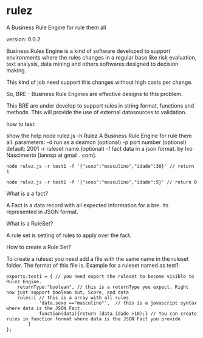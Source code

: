 rulez
=====

A Business Rule Engine for rule them all

version: 0.0.2

Business Rules Engine is a kind of software developed to support environments where the rules changes in a regular base like risk evaluation, text analysis, data mining and others softwares designed to decision making.

This kind of job need support this changes without high costs per change.

So, BRE - Business Rule Engines are effective designs to this problem. 

This BRE are under develop to support rules in string format, functions and methods. This will provide the use of external datasources to validation.

how to test:

show the help
    node rulez.js -h
    Rulez
    A Business Rule Engine for rule them all.
    parameters:
    -d run as a deamon (optional)
    -p port number (optional) default: 2001
    -r ruleset name.(optional) 
    -f fact data in a json format.
    by Ivo Nascimento [iannsp at gmail . com].
    
    
    node rulez.js -r test1 -f '{"sexo":"masculino","idade":30}' // return 1  

    node rulez.js -r test1 -f '{"sexo":"masculino","idade":5}' // return 0 
    

What is a a fact?

A Fact is a data record with all expected information for a bre. Its represented in JSON format.

What is a RuleSet?

A rule set is setting of rules to apply over the fact.

How to create a Rule Set?

To create a ruleset you need add a file with the same name in the ruleset folder. The format of this file is.
Example for a ruleset named as test1: 

    exports.test1 = { // you need export the ruleset to become visible to Rulez Engine.
        returnType:"boolean", // this is a returnType you expect. Right now just support boolean but, Score, and data 
        rules:[ // this is a array with all rules
                'data.sexo =="masculino"',  // this is a javascript syntax where data is the JSON Fact.
                function(data){return (data.idade >10);} // You can create rules in function format where data is the JSON Fact you provide
            ]
    };

